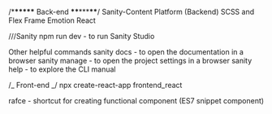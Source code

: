/\***\*\*\*\*\*** Back-end **\*\***\*\*\***\*\***/
Sanity-Content Platform (Backend)
SCSS and Flex
Frame Emotion
React

///Sanity
npm run dev - to run Sanity Studio

Other helpful commands
sanity docs - to open the documentation in a browser
sanity manage - to open the project settings in a browser
sanity help - to explore the CLI manual

/_ Front-end _/
npx create-react-app frontend_react

rafce - shortcut for creating functional component
(ES7 snippet component)
